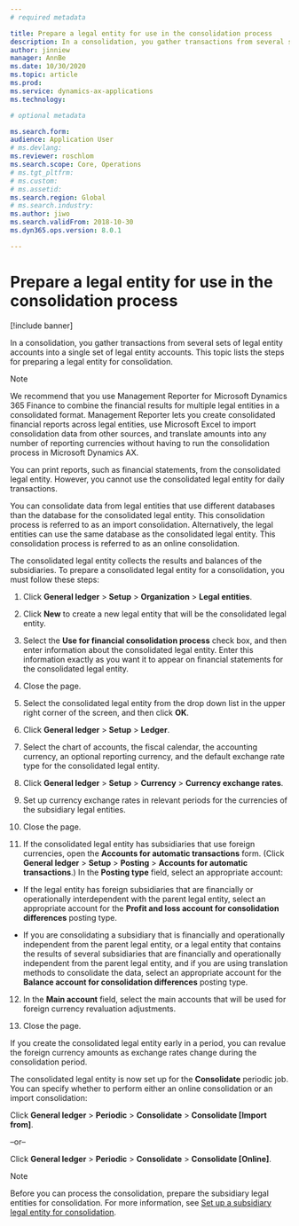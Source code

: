 ```yaml
---
# required metadata

title: Prepare a legal entity for use in the consolidation process
description: In a consolidation, you gather transactions from several sets of legal entity accounts into a single set of legal entity accounts. This topic lists the steps for preparing a legal entity for consolidation.
author: jinniew
manager: AnnBe
ms.date: 10/30/2020
ms.topic: article
ms.prod: 
ms.service: dynamics-ax-applications
ms.technology: 

# optional metadata

ms.search.form: 
audience: Application User
# ms.devlang: 
ms.reviewer: roschlom
ms.search.scope: Core, Operations
# ms.tgt_pltfrm: 
# ms.custom: 
# ms.assetid: 
ms.search.region: Global
# ms.search.industry: 
ms.author: jiwo
ms.search.validFrom: 2018-10-30
ms.dyn365.ops.version: 8.0.1

---
```


# Prepare a legal entity for use in the consolidation process

[!include banner] 

In a consolidation, you gather transactions from several sets of legal entity accounts into a single set of legal entity accounts. This topic lists the steps for preparing a legal entity for consolidation. 

> [!NOTE]
> We recommend that you use Management Reporter for Microsoft Dynamics 365 Finance to combine the financial results for multiple legal entities in a consolidated format. Management Reporter lets you create consolidated financial reports across legal entities, use Microsoft Excel to import consolidation data from other sources, and translate amounts into any number of reporting currencies without having to run the consolidation process in Microsoft Dynamics AX.

You can print reports, such as financial statements, from the consolidated legal entity. However, you cannot use the consolidated legal entity for daily transactions.

You can consolidate data from legal entities that use different databases than the database for the consolidated legal entity. This consolidation process is referred to as an import consolidation. Alternatively, the legal entities can use the same database as the consolidated legal entity. This consolidation process is referred to as an online consolidation.

The consolidated legal entity collects the results and balances of the subsidiaries. To prepare a consolidated legal entity for a consolidation, you must follow these steps:

1.  Click **General ledger** > **Setup** > **Organization** > **Legal entities**.

2.  Click **New** to create a new legal entity that will be the consolidated legal entity.

3.  Select the **Use for financial consolidation process** check box, and then enter information about the consolidated legal entity. Enter this information exactly as you want it to appear on financial statements for the consolidated legal entity.

4.  Close the page.

5.  Select the consolidated legal entity from the drop down list in the upper right corner of the screen, and then click **OK**.

6.  Click **General ledger** > **Setup** > **Ledger**.

7.  Select the chart of accounts, the fiscal calendar, the accounting currency, an optional reporting currency, and the default exchange rate type for the consolidated legal entity. 

8.  Click **General ledger** > **Setup** > **Currency** > **Currency exchange rates**.

9.  Set up currency exchange rates in relevant periods for the currencies of the subsidiary legal entities. 

10. Close the page.

11. If the consolidated legal entity has subsidiaries that use foreign currencies, open the **Accounts for automatic transactions** form. (Click **General ledger** > **Setup** > **Posting** > **Accounts for automatic transactions**.) In the **Posting type** field, select an appropriate account:
    
  - If the legal entity has foreign subsidiaries that are financially or operationally interdependent with the parent legal entity, select an appropriate account for the **Profit and loss account for consolidation differences** posting type.
    
   - If you are consolidating a subsidiary that is financially and operationally independent from the parent legal entity, or a legal entity that contains the results of several subsidiaries that are financially and operationally independent from the parent legal entity, and if you are using translation methods to consolidate the data, select an appropriate account for the **Balance account for consolidation differences** posting type.

12. In the **Main account** field, select the main accounts that will be used for foreign currency revaluation adjustments.

13. Close the page.

If you create the consolidated legal entity early in a period, you can revalue the foreign currency amounts as exchange rates change during the consolidation period.

The consolidated legal entity is now set up for the **Consolidate** periodic job. You can specify whether to perform either an online consolidation or an import consolidation:

Click **General ledger** > **Periodic** > **Consolidate** > **Consolidate \[Import from\]**.

–or–

Click **General ledger** \> **Periodic** \> **Consolidate** \> **Consolidate \[Online\]**.


> [!NOTE]
> Before you can process the consolidation, prepare the subsidiary legal entities for consolidation. For more information, see [Set up a subsidiary legal entity for consolidation](set-up-subsidiary-company-for-consolidation.md).


